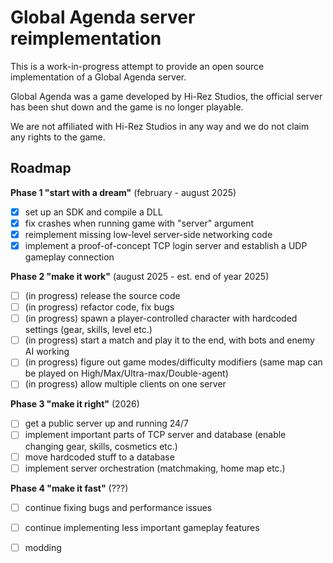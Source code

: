 # Global Agenda server reimplementation

This is a work-in-progress attempt to provide an open source implementation of a Global Agenda server.

Global Agenda was a game developed by Hi-Rez Studios, the official server has been shut down and the game is no longer playable.

We are not affiliated with Hi-Rez Studios in any way and we do not claim any rights to the game.

## Roadmap

**Phase 1 "start with a dream"** (february - august 2025)
- [x] set up an SDK and compile a DLL
- [x] fix crashes when running game with "server" argument
- [x] reimplement missing low-level server-side networking code
- [x] implement a proof-of-concept TCP login server and establish a UDP gameplay connection

**Phase 2 "make it work"** (august 2025 - est. end of year 2025)
- [ ] (in progress) release the source code
- [ ] (in progress) refactor code, fix bugs
- [ ] (in progress) spawn a player-controlled character with hardcoded settings (gear, skills, level etc.)
- [ ] (in progress) start a match and play it to the end, with bots and enemy AI working
- [ ] (in progress) figure out game modes/difficulty modifiers (same map can be played on High/Max/Ultra-max/Double-agent)
- [ ] (in progress) allow multiple clients on one server

**Phase 3 "make it right"** (2026)
- [ ] get a public server up and running 24/7
- [ ] implement important parts of TCP server and database (enable changing gear, skills, cosmetics etc.)
- [ ] move hardcoded stuff to a database
- [ ] implement server orchestration (matchmaking, home map etc.)

**Phase 4 "make it fast"** (???)
- [ ] continue fixing bugs and performance issues
- [ ] continue implementing less important gameplay features
- [ ] modding


